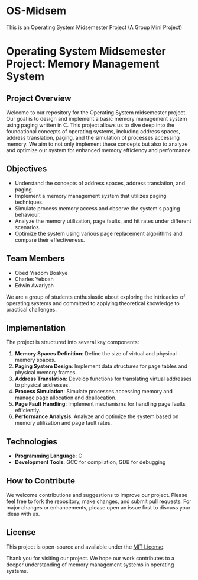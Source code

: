 # OS-Midsem
This is an Operating System Midsemester Project (A Group Mini Project)

# Operating System Midsemester Project: Memory Management System

## Project Overview
Welcome to our repository for the Operating System midsemester project. Our goal is to design and implement a basic memory management system using paging written in C. This project allows us to dive deep into the foundational concepts of operating systems, including address spaces, address translation, paging, and the simulation of processes accessing memory. We aim to not only implement these concepts but also to analyze and optimize our system for enhanced memory efficiency and performance.

## Objectives
- Understand the concepts of address spaces, address translation, and paging.
- Implement a memory management system that utilizes paging techniques.
- Simulate process memory access and observe the system's paging behaviour.
- Analyze the memory utilization, page faults, and hit rates under different scenarios.
- Optimize the system using various page replacement algorithms and compare their effectiveness.

## Team Members
- Obed Yiadom Boakye
- Charles Yeboah
- Edwin Awariyah

We are a group of students enthusiastic about exploring the intricacies of operating systems and committed to applying theoretical knowledge to practical challenges.

## Implementation
The project is structured into several key components:
1. **Memory Spaces Definition**: Define the size of virtual and physical memory spaces.
2. **Paging System Design**: Implement data structures for page tables and physical memory frames.
3. **Address Translation**: Develop functions for translating virtual addresses to physical addresses.
4. **Process Simulation**: Simulate processes accessing memory and manage page allocation and deallocation.
5. **Page Fault Handling**: Implement mechanisms for handling page faults efficiently.
6. **Performance Analysis**: Analyze and optimize the system based on memory utilization and page fault rates.

## Technologies
- **Programming Language**: C
- **Development Tools**: GCC for compilation, GDB for debugging

## How to Contribute
We welcome contributions and suggestions to improve our project. Please feel free to fork the repository, make changes, and submit pull requests. For major changes or enhancements, please open an issue first to discuss your ideas with us.

## License
This project is open-source and available under the [MIT License](LICENSE).

Thank you for visiting our project. We hope our work contributes to a deeper understanding of memory management systems in operating systems.
